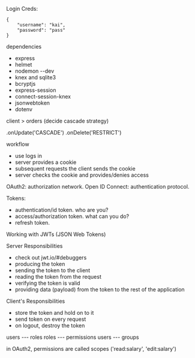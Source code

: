 Login Creds:

```
{
    "username": "kai",
    "password": "pass"
}
```

dependencies

- express
- helmet
- nodemon --dev
- knex and sqlite3
- bcryptjs
- express-session
- connect-session-knex
- jsonwebtoken
- dotenv

client > orders (decide cascade strategy)

.onUpdate('CASCADE')
.onDelete('RESTRICT')

workflow

- use logs in
- server provides a cookie
- subsequent requests the client sends the cookie
- server checks the cookie and provides/denies access

OAuth2: authorization network.
Open ID Connect: authentication protocol.

Tokens:

- authentication/id token. who are you?
- access/authorization token. what can you do?
- refresh token.

Working with JWTs (JSON Web Tokens)

Server Responsibilities

- check out jwt.io/#debuggers
- producing the token
- sending the token to the client
- reading the token from the request
- verifying the token is valid
- providing data (payload) from the token to the rest of the application

Client's Responsibilities
- store the token and hold on to it
- send token on every request
- on logout, destroy the token

users *---* roles
roles *---* permissions
users *---* groups

in OAuth2, permissions are called scopes ('read:salary', 'edit:salary')